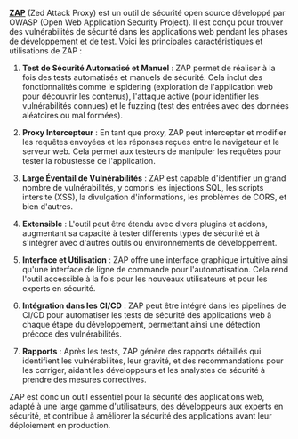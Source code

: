 [**ZAP**](https://www.zaproxy.org/) (Zed Attack Proxy) est un outil de sécurité open source développé par OWASP (Open Web Application Security Project). Il est conçu pour trouver des vulnérabilités de sécurité dans les applications web pendant les phases de développement et de test. Voici les principales caractéristiques et utilisations de ZAP :

1. **Test de Sécurité Automatisé et Manuel** : ZAP permet de réaliser à la fois des tests automatisés et manuels de sécurité. Cela inclut des fonctionnalités comme le spidering (exploration de l'application web pour découvrir les contenus), l'attaque active (pour identifier les vulnérabilités connues) et le fuzzing (test des entrées avec des données aléatoires ou mal formées).

2. **Proxy Intercepteur** : En tant que proxy, ZAP peut intercepter et modifier les requêtes envoyées et les réponses reçues entre le navigateur et le serveur web. Cela permet aux testeurs de manipuler les requêtes pour tester la robustesse de l'application.

3. **Large Éventail de Vulnérabilités** : ZAP est capable d'identifier un grand nombre de vulnérabilités, y compris les injections SQL, les scripts intersite (XSS), la divulgation d'informations, les problèmes de CORS, et bien d'autres.

4. **Extensible** : L'outil peut être étendu avec divers plugins et addons, augmentant sa capacité à tester différents types de sécurité et à s'intégrer avec d'autres outils ou environnements de développement.

5. **Interface et Utilisation** : ZAP offre une interface graphique intuitive ainsi qu'une interface de ligne de commande pour l'automatisation. Cela rend l'outil accessible à la fois pour les nouveaux utilisateurs et pour les experts en sécurité.

6. **Intégration dans les CI/CD** : ZAP peut être intégré dans les pipelines de CI/CD pour automatiser les tests de sécurité des applications web à chaque étape du développement, permettant ainsi une détection précoce des vulnérabilités.

7. **Rapports** : Après les tests, ZAP génère des rapports détaillés qui identifient les vulnérabilités, leur gravité, et des recommandations pour les corriger, aidant les développeurs et les analystes de sécurité à prendre des mesures correctives.

ZAP est donc un outil essentiel pour la sécurité des applications web, adapté à une large gamme d'utilisateurs, des développeurs aux experts en sécurité, et contribue à améliorer la sécurité des applications avant leur déploiement en production.